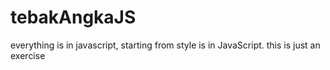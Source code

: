 # tebakAngkaJS
everything is in javascript, starting from style is in JavaScript. this is just an exercise
